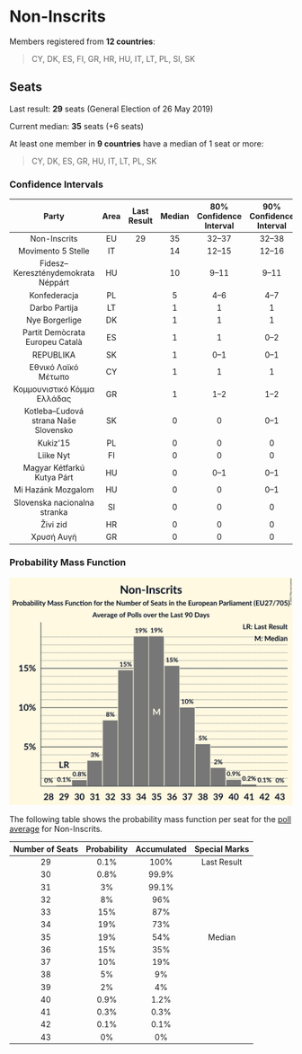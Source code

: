 # Non-Inscrits

Members registered from **12 countries**:

> CY, DK, ES, FI, GR, HR, HU, IT, LT, PL, SI, SK

## Seats

Last result: **29** seats (General Election of 26 May 2019)

Current median: **35** seats (+6 seats)

At least one member in **9 countries** have a median of 1 seat or more:

> CY, DK, ES, GR, HU, IT, LT, PL, SK

### Confidence Intervals

| Party | Area | Last Result | Median | 80% Confidence Interval | 90% Confidence Interval | 95% Confidence Interval | 99% Confidence Interval |
|:-----:|:----:|:-----------:|:------:|:-----------------------:|:-----------------------:|:-----------------------:|:-----------------------:|
| Non-Inscrits | EU | 29 | 35 | 32–37 | 32–38 | 31–39 | 30–40 |
| Movimento 5 Stelle | IT | | 14 | 12–15 | 12–16 | 12–16 | 12–17 |
| Fidesz–Kereszténydemokrata Néppárt | HU | | 10 | 9–11 | 9–11 | 9–11 | 8–12 |
| Konfederacja | PL | | 5 | 4–6 | 4–7 | 3–7 | 3–8 |
| Darbo Partija | LT | | 1 | 1 | 1 | 1 | 1 |
| Nye Borgerlige | DK | | 1 | 1 | 1 | 1 | 0–2 |
| Partit Demòcrata Europeu Català | ES | | 1 | 1 | 0–2 | 0–2 | 0–2 |
| REPUBLIKA | SK | | 1 | 0–1 | 0–1 | 0–2 | 0–2 |
| Εθνικό Λαϊκό Μέτωπο | CY | | 1 | 1 | 1 | 1 | 1 |
| Κομμουνιστικό Κόμμα Ελλάδας | GR | | 1 | 1–2 | 1–2 | 1–2 | 1–2 |
| Kotleba–Ľudová strana Naše Slovensko | SK | | 0 | 0 | 0–1 | 0–1 | 0–1 |
| Kukiz’15 | PL | | 0 | 0 | 0 | 0 | 0 |
| Liike Nyt | FI | | 0 | 0 | 0 | 0 | 0 |
| Magyar Kétfarkú Kutya Párt | HU | | 0 | 0–1 | 0–1 | 0–1 | 0–1 |
| Mi Hazánk Mozgalom | HU | | 0 | 0 | 0–1 | 0–1 | 0–1 |
| Slovenska nacionalna stranka | SI | | 0 | 0 | 0 | 0 | 0 |
| Živi zid | HR | | 0 | 0 | 0 | 0 | 0 |
| Χρυσή Αυγή | GR | | 0 | 0 | 0 | 0 | 0 |

### Probability Mass Function

![Graph with seats probability mass function not yet produced](average-2021-10-31-seats-pmf-non-inscrits.png "Seats Probability Mass Function")

The following table shows the probability mass function per seat for the [poll average](average-2021-10-31.html) for Non-Inscrits.

| Number of Seats | Probability | Accumulated | Special Marks |
|:---------------:|:-----------:|:-----------:|:-------------:|
| 29 | 0.1% | 100% | Last Result |
| 30 | 0.8% | 99.9% |  |
| 31 | 3% | 99.1% |  |
| 32 | 8% | 96% |  |
| 33 | 15% | 87% |  |
| 34 | 19% | 73% |  |
| 35 | 19% | 54% | Median |
| 36 | 15% | 35% |  |
| 37 | 10% | 19% |  |
| 38 | 5% | 9% |  |
| 39 | 2% | 4% |  |
| 40 | 0.9% | 1.2% |  |
| 41 | 0.3% | 0.3% |  |
| 42 | 0.1% | 0.1% |  |
| 43 | 0% | 0% |  |


